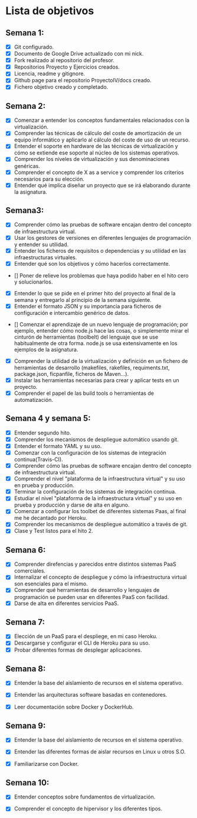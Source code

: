 Lista de objetivos
==================
## Semana 1:
 - [x] Git configurado.
 - [x] Documento de Google Drive actualizado con mi nick.
 - [x] Fork realizado al repositorio del profesor.
 - [x] Repositorios Proyecto y Ejercicios creados.
 - [x] Licencia, readme y gitignore.
 - [x] Github page para el repositorio ProyectoIV/docs creado.
 - [x] Fichero objetivo creado y completado.

## Semana 2:
  - [x] Comenzar a entender los conceptos fundamentales relacionados con la virtualización.
  - [x] Comprender las técnicas de cálculo del coste de amortización de un equipo informático y aplicarlo al cálculo del coste de uso de un recurso.
  - [x] Entender el soporte en hardware de las técnicas de virtualización y cómo se extiende ese soporte al núcleo de los sistemas operativos.
  - [x] Comprender los niveles de virtualización y sus denominaciones genéricas.
  - [x] Comprender el concepto de X as a service y comprender los criterios necesarios para su elección.
  - [x] Entender qué implica diseñar un proyecto que se irá elaborando durante la asignatura.

## Semana3:
  - [x] Comprender cómo las pruebas de software encajan dentro del concepto de infraestructura virtual.
  - [x] Usar los gestores de versiones en diferentes lenguajes de programación y entender su utilidad.
  - [x] Entender los ficheros de requisitos o dependencias y su utilidad en las infraestructuras virtuales.
  - [x] Entender qué son los objetivos y cómo hacerlos correctamente.
  - [] 	Poner de relieve los problemas que haya podido haber en el hito cero y solucionarlos.
  - [x] Entender lo que se pide en el primer hito del proyecto al final de la semana y entregarlo al principio de la semana siguiente.
  - [x] Entender el formato JSON y su importancia para ficheros de configuración e intercambio genérico de datos.
  - [] Comenzar el aprendizaje de un nuevo lenguaje de programación; por ejemplo, entender cómo node.js hace las cosas, o simplemente mirar el cinturón de herramientas (toolbelt) del lenguaje que se use habitualmente de otra forma. node.js se usa extensivamente en los ejemplos de la asignatura.
  - [x] Comprender la utilidad de la virtualización y definición en un fichero de herramientas de desarrollo (makefiles, rakefiles, requiments.txt, package.json, ficpanfile, ficheros de Maven...).
  - [x] Instalar las herramientas necesarias para crear y aplicar tests en un proyecto.
  - [x] Comprender el papel de las build tools o herramientas de automatización.
  
## Semana 4 y semana 5:
- [x] Entender segundo hito.
- [x] Comprender los mecanismos de despliegue automático usando git.
- [x] Entender el formato YAML y su uso.
- [x] Comenzar con la configuración de los sistemas de integración continua(Travis-CI).
- [x] Comprender cómo las pruebas de software encajan dentro del concepto de infraestructura virtual.
- [x] Comprender el nivel "plataforma de la infraestructura virtual" y su uso en prueba y producción.
- [x] Terminar la configuración de los sistemas de integración continua.
- [x] Estudiar el nivel "plataforma de la infraestructura virtual" y su uso en prueba y producción y darse de alta en alguno.
- [x] Comenzar a configurar los toolbet de diferentes sistemas Paas, al final me he decantado por Heroku.
- [x] Comprender los mecanismos de despliegue automático a través de git.
- [x] Clase y Test listos para el hito 2.

## Semana 6:
- [x] Comprender direfencias y parecidos entre distintos sistemas PaaS comerciales.
- [x] Internalizar el concepto de despliegue y cómo la infraestructura virtual son esenciales para el mismo.
- [x] Comprender qué herramientas de desarrollo y lenguajes de programación se pueden usar en diferentes PaaS con facilidad.
- [x] Darse de alta en diferentes servicios PaaS.

## Semana 7:
- [x] Elección de un PaaS para el despliege, en mi caso Heroku.
- [x] Descargarse y configurar el CLI de Heroku para su uso.
- [x] Probar diferentes formas de desplegar aplicaciones.

## Semana 8:
- [x] Entender la base del aislamiento de recursos en el sistema operativo.
- [x] Entender las arquitecturas software basadas en contenedores.
- [x] Leer documentación sobre Docker y DockerHub.


## Semana 9:

- [x] Entender la base del aislamiento de recursos en el sistema operativo.
- [x] Entender las diferentes formas de aislar recursos en Linux u otros S.O.
- [x] Familiarizarse con Docker.


## Semana 10:

- [x] Entender conceptos sobre fundamentos de virtualización.
- [x] Comprender el concepto de hipervisor y los diferentes tipos.

